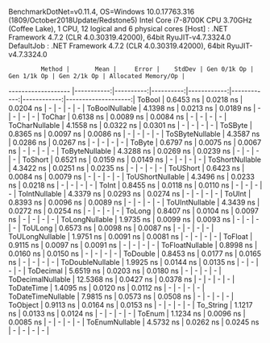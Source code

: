 
BenchmarkDotNet=v0.11.4, OS=Windows 10.0.17763.316 (1809/October2018Update/Redstone5)
Intel Core i7-8700K CPU 3.70GHz (Coffee Lake), 1 CPU, 12 logical and 6 physical cores
  [Host]     : .NET Framework 4.7.2 (CLR 4.0.30319.42000), 64bit RyuJIT-v4.7.3324.0
  DefaultJob : .NET Framework 4.7.2 (CLR 4.0.30319.42000), 64bit RyuJIT-v4.7.3324.0


             Method |       Mean |     Error |    StdDev | Gen 0/1k Op | Gen 1/1k Op | Gen 2/1k Op | Allocated Memory/Op |
------------------- |-----------:|----------:|----------:|------------:|------------:|------------:|--------------------:|
             ToBool |  0.6453 ns | 0.0218 ns | 0.0204 ns |           - |           - |           - |                   - |
     ToBoolNullable |  4.1398 ns | 0.0213 ns | 0.0189 ns |           - |           - |           - |                   - |
             ToChar |  0.6138 ns | 0.0089 ns | 0.0084 ns |           - |           - |           - |                   - |
     ToCharNullable |  4.1558 ns | 0.0322 ns | 0.0301 ns |           - |           - |           - |                   - |
            ToSByte |  0.8365 ns | 0.0097 ns | 0.0086 ns |           - |           - |           - |                   - |
    ToSByteNullable |  4.3587 ns | 0.0286 ns | 0.0267 ns |           - |           - |           - |                   - |
             ToByte |  0.6797 ns | 0.0075 ns | 0.0067 ns |           - |           - |           - |                   - |
     ToByteNullable |  4.3288 ns | 0.0269 ns | 0.0239 ns |           - |           - |           - |                   - |
            ToShort |  0.6521 ns | 0.0159 ns | 0.0149 ns |           - |           - |           - |                   - |
    ToShortNullable |  4.3422 ns | 0.0251 ns | 0.0235 ns |           - |           - |           - |                   - |
           ToUShort |  0.6423 ns | 0.0084 ns | 0.0079 ns |           - |           - |           - |                   - |
   ToUShortNullable |  4.3496 ns | 0.0233 ns | 0.0218 ns |           - |           - |           - |                   - |
              ToInt |  0.8455 ns | 0.0118 ns | 0.0110 ns |           - |           - |           - |                   - |
      ToIntNullable |  4.3379 ns | 0.0293 ns | 0.0274 ns |           - |           - |           - |                   - |
             ToUInt |  0.8393 ns | 0.0096 ns | 0.0089 ns |           - |           - |           - |                   - |
     ToUIntNullable |  4.3439 ns | 0.0272 ns | 0.0254 ns |           - |           - |           - |                   - |
             ToLong |  0.8407 ns | 0.0104 ns | 0.0097 ns |           - |           - |           - |                   - |
     ToLongNullable |  1.9735 ns | 0.0099 ns | 0.0093 ns |           - |           - |           - |                   - |
            ToULong |  0.6573 ns | 0.0098 ns | 0.0087 ns |           - |           - |           - |                   - |
    ToULongNullable |  1.9751 ns | 0.0091 ns | 0.0081 ns |           - |           - |           - |                   - |
            ToFloat |  0.9115 ns | 0.0097 ns | 0.0091 ns |           - |           - |           - |                   - |
    ToFloatNullable |  0.8998 ns | 0.0160 ns | 0.0150 ns |           - |           - |           - |                   - |
           ToDouble |  0.8453 ns | 0.0177 ns | 0.0165 ns |           - |           - |           - |                   - |
   ToDoubleNullable |  1.9925 ns | 0.0144 ns | 0.0135 ns |           - |           - |           - |                   - |
          ToDecimal |  5.6519 ns | 0.0203 ns | 0.0180 ns |           - |           - |           - |                   - |
  ToDecimalNullable | 12.5368 ns | 0.0427 ns | 0.0378 ns |           - |           - |           - |                   - |
         ToDateTime |  1.4095 ns | 0.0120 ns | 0.0112 ns |           - |           - |           - |                   - |
 ToDateTimeNullable |  7.9815 ns | 0.0573 ns | 0.0508 ns |           - |           - |           - |                   - |
           ToObject |  0.9113 ns | 0.0164 ns | 0.0153 ns |           - |           - |           - |                   - |
          To_String |  1.1217 ns | 0.0133 ns | 0.0124 ns |           - |           - |           - |                   - |
             ToEnum |  1.1234 ns | 0.0096 ns | 0.0085 ns |           - |           - |           - |                   - |
     ToEnumNullable |  4.5732 ns | 0.0262 ns | 0.0245 ns |           - |           - |           - |                   - |
